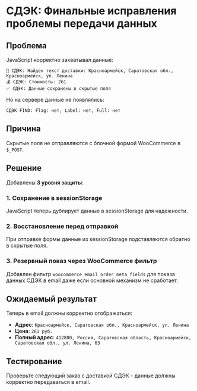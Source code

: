 # СДЭК: Финальные исправления проблемы передачи данных

## Проблема
JavaScript корректно захватывал данные:
```
📍 СДЭК: Найден текст доставки: Красноармейск, Саратовская обл., Красноармейск, ул. Ленина
💰 СДЭК: Стоимость: 261
✅ СДЭК: Данные сохранены в скрытые поля
```

Но на сервере данные не появлялись:
```
СДЭК FIND: Flag: нет, Label: нет, Full: нет
```

## Причина
Скрытые поля не отправляются с блочной формой WooCommerce в `$_POST`.

## Решение
Добавлены **3 уровня защиты**:

### 1. Сохранение в sessionStorage
JavaScript теперь дублирует данные в sessionStorage для надежности.

### 2. Восстановление перед отправкой
При отправке формы данные из sessionStorage подставляются обратно в скрытые поля.

### 3. Резервный показ через WooCommerce фильтр
Добавлен фильтр `woocommerce_email_order_meta_fields` для показа данных СДЭК в email даже если основной механизм не сработает.

## Ожидаемый результат
Теперь в email должны корректно отображаться:
- **Адрес**: `Красноармейск, Саратовская обл., Красноармейск, ул. Ленина`
- **Цена**: `261 руб.`
- **Полный адрес**: `412800, Россия, Саратовская область, Красноармейск, Саратовская обл., ул. Ленина, 63`

## Тестирование
Проверьте следующий заказ с доставкой СДЭК - данные должны корректно передаваться в email.
